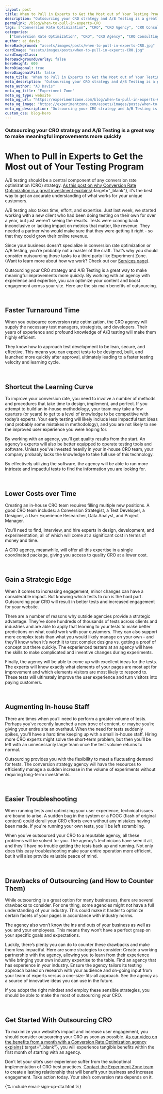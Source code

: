 ```yaml
---
layout: post
title: When to Pull in Experts to Get the Most out of Your Testing Program
description: "Outsourcing your CRO strategy and A/B Testing is a great way to make meaningful improvements more quickly."
permalink: /blog/when-to-pull-in-experts-CRO
tags: ["Conversion Rate Optimization", "CRO", "CRO Agency", "CRO Consulting"]
categories:
  ["Conversion Rate Optimization", "CRO", "CRO Agency", "CRO Consulting"]
author: aj_davis
heroBackground: "assets/images/posts/when-to-pull-in-experts-CRO.jpg"
cardImage: "assets/images/posts/when-to-pull-in-experts-CRO.jpg"
cardImageClass:
heroBackgroundOverlay: false
heroHeight: 600
heroDiagonal: true
heroDiagonalFill: false
meta_title: "When to Pull in Experts to Get the Most out of Your Testing Program"
meta_description: "Outsourcing your CRO strategy and A/B Testing is a great way to make meaningful improvements more quickly."
meta_author: "AJ Davis"
meta_og_title: "Experiment Zone"
meta_og_type: website
meta_og_url: "https://experimentzone.com/blog/when-to-pull-in-experts-CRO"
meta_og_image: "https://experimentzone.com/assets/images/posts/when-to-pull-in-experts-CRO.jpg"
meta_og_description: "Outsourcing your CRO strategy and A/B Testing is a great way to make meaningful improvements more quickly."
custom_css: blog-hero
---
```


<style>@media (min-width: 768px) {.hero-image .hero-text h1 {font-size: 3.5rem}} .hero-image .hero-text h1 {font-size: 2.7rem;}</style>

### Outsourcing your CRO strategy and A/B Testing is a great way to make meaningful improvements more quickly

# When to Pull in Experts to Get the Most out of Your Testing Program

A/B testing should be a central component of any conversion rate optimization (CRO) strategy. [As this post on why Conversion Rate Optimization is a great investment explains](https://experimentzone.com/blog/CRO-ecommerce-business){:target="\_blank"}, it’s the best way to get an accurate understanding of what works for your unique customers.

A/B testing also takes time, effort, and expertise. Just last week, we started working with a new client who had been doing testing on their own for over a year, but just weren’t seeing the results. Tests were coming back inconclusive or lacking impact on metrics that matter, like revenue. They needed a partner who would make sure that they were getting it right - so that they could grow their online revenue.

Since your business doesn’t specialize in conversion rate optimization or A/B testing, you’re probably not a master of the craft. That’s why you should consider outsourcing those tasks to a third party like Experiment Zone. (Want to learn more about how we work? Check out our [Services page](https://experimentzone.com/services/)).

Outsourcing your CRO strategy and A/B Testing is a great way to make meaningful improvements more quickly. By working with an agency with experience and expertise, you can optimize your content and boost engagement across your site. Here are the six main benefits of outsourcing.

<br />

## Faster Turnaround Time

When you outsource conversion rate optimization, the CRO agency will supply the necessary test managers, strategists, and developers. Their years of experience and profound knowledge of A/B testing will make them highly efficient.

They know how to approach test development to be lean, secure, and effective. This means you can expect tests to be designed, built, and launched more quickly after approval, ultimately leading to a faster testing velocity and learning cycle.

<br />

## Shortcut the Learning Curve

To improve your conversion rate, you need to involve a number of methods and procedures that take time to design, implement, and perfect. If you attempt to build an in-house methodology, your team may take a few quarters (or years) to get to a level of knowledge to be competitive with today’s experts. Your early testing will likely include less impactful test ideas (and probably some mistakes in methodology), and you are not likely to see the improved user experience you were hoping for.

By working with an agency, you’ll get quality results from the start. An agency’s experts will also be better equipped to operate testing tools and software. Unless you’ve invested heavily in your in-house CRO team, your company probably lacks the knowledge to take full use of this technology.

By effectively utilizing the software, the agency will be able to run more intricate and impactful tests to find the information you are looking for.

<br>

## Lower Costs over Time

Creating an in-house CRO team requires filling multiple new positions. A good CRO team includes: a Conversion Strategist, a Test Developer, a Designer, a User Experience Researcher, Data Analyst, and Project Manager.

You’ll need to find, interview, and hire experts in design, development, and experimentation, all of which will come at a significant cost in terms of money and time.

A CRO agency, meanwhile, will offer all this expertise in a single coordinated package, giving you access to quality CRO at a lower cost.

<br>

## Gain a Strategic Edge

When it comes to increasing engagement, minor changes can have a considerable impact. But knowing which tests to run is the hard part. Outsourcing your CRO will result in better tests and increased engagement for your website.

There are a number of reasons why outside agencies provide a strategic advantage. They’ve done hundreds of thousands of tests across clients and industries and are able to apply that learning to your tests to make better predictions on what could work with your customers. They can also support more complex tests than what you would likely manage on your own - and they’ll know when it’s worth it to test complex designs vs. getting a proof of concept out there quickly. The experienced testers at an agency will have the skills to make complicated and inventive changes during experiments.

Finally, the agency will be able to come up with excellent ideas for the tests. The experts will know exactly what elements of your pages are most apt for improvement and which elements visitors are most likely to respond to. These tests will ultimately improve the user experience and turn visitors into paying customers.

<br>

## Augmenting In-house Staff

There are times when you’ll need to perform a greater volume of tests. Perhaps you’ve recently launched a new trove of content, or maybe you’re giving your entire site an overhaul. When the need for tests suddenly spikes, you’ll have a hard time keeping up with a small in-house staff. Hiring more CRO experts might solve the short-term problem, but then you’ll be left with an unnecessarily large team once the test volume returns to normal.

Outsourcing provides you with the flexibility to meet a fluctuating demand for tests. The conversion strategy agency will have the resources to efficiently manage a sudden increase in the volume of experiments without requiring long-term investments.

<br>

## Easier Troubleshooting

When running tests and optimizing your user experience, technical issues are bound to arise. A sudden bug in the system or a FOOC (flash of original content) could derail your CRO efforts even without any mistakes having been made. If you're running your own tests, you’ll be left scrambling.

When you’ve outsourced your CRO to a reputable agency, all these problems will be solved for you. The agency’s technicians have seen it all, and they’ll have no trouble getting the tests back up and running. Not only does this easy troubleshooting make your entire operation more efficient, but it will also provide valuable peace of mind.

<br>

## Drawbacks of Outsourcing (and How to Counter Them)

While outsourcing is a great option for many businesses, there are several drawbacks to consider. For one thing, some agencies might not have a full understanding of your industry. This could make it harder to optimize certain facets of your pages in accordance with industry norms.

The agency also won’t know the ins and outs of your business as well as you and your employees. This means they won’t have a perfect grasp on your specific goals and expectations.

Luckily, there’s plenty you can do to counter these drawbacks and make them less impactful. Here are some strategies to consider:
Create a working partnership with the agency, allowing you to learn from their experience while bringing your own industry expertise to the table.
Find an agency that has experience in your industry.
Ensure the agency tailors its testing approach based on research with your audience and on-going input from your team of experts versus a one-size-fits-all approach.
See the agency as a source of innovative ideas you can use in the future.

If you adopt the right mindset and employ these sensible strategies, you should be able to make the most of outsourcing your CRO.

<br>

## Get Started With Outsourcing CRO

To maximize your website’s impact and increase user engagement, you should consider outsourcing your CRO as soon as possible. [As our video on the benefits from a month with a Conversion Rate Optimization agency explains](https://www.youtube.com/watch?v=mx3Ex7LjPqA){:target="\_blank"}, you will experience tangible benefits within the first month of starting with an agency.

Don’t let your site’s user experience suffer from the suboptimal implementation of CRO best practices. [Contact the Experiment Zone team](https://experimentzone.com/services/optimization-strategy-and-testing/.) to create a lasting relationship that will benefit your business and increase engagement. Take action today. Your site’s conversion rate depends on it.

{% include email-sign-up-cta.html %}
